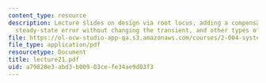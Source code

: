 ```yaml
---
content_type: resource
description: Lecture slides on design via root locus, adding a compensator, eliminating
  steady-state error without changing the transient, and other types of compensators.
file: https://ol-ocw-studio-app-qa.s3.amazonaws.com/courses/2-004-systems-modeling-and-control-ii-fall-2007/a79828e3abd3b00903cefe34ae9d03f3_lecture21.pdf
file_type: application/pdf
resourcetype: Document
title: lecture21.pdf
uid: a79828e3-abd3-b009-03ce-fe34ae9d03f3
---
```

